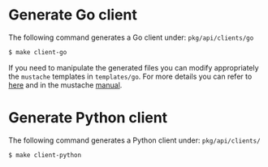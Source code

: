 # Generate Go client

The following command generates a Go client under: `pkg/api/clients/go`

```bash
$ make client-go
```

If you need to manipulate the generated files you can modify appropriately the `mustache` templates in `templates/go`.
For more details you can refer to [here](https://openapi-generator.tech/docs/templating/) and in the mustache [manual](https://mustache.github.io/mustache.5.html).


# Generate Python client

The following command generates a Python client under: `pkg/api/clients/`

```bash
$ make client-python
```